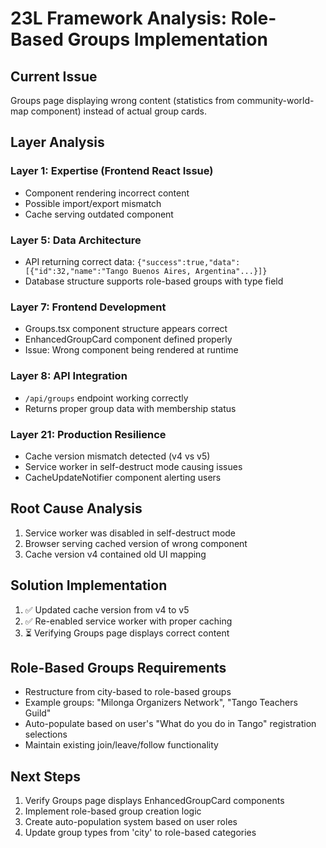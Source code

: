 # 23L Framework Analysis: Role-Based Groups Implementation

## Current Issue
Groups page displaying wrong content (statistics from community-world-map component) instead of actual group cards.

## Layer Analysis

### Layer 1: Expertise (Frontend React Issue)
- Component rendering incorrect content
- Possible import/export mismatch
- Cache serving outdated component

### Layer 5: Data Architecture 
- API returning correct data: `{"success":true,"data":[{"id":32,"name":"Tango Buenos Aires, Argentina"...}]}`
- Database structure supports role-based groups with type field

### Layer 7: Frontend Development
- Groups.tsx component structure appears correct
- EnhancedGroupCard component defined properly
- Issue: Wrong component being rendered at runtime

### Layer 8: API Integration
- `/api/groups` endpoint working correctly
- Returns proper group data with membership status

### Layer 21: Production Resilience
- Cache version mismatch detected (v4 vs v5)
- Service worker in self-destruct mode causing issues
- CacheUpdateNotifier component alerting users

## Root Cause Analysis
1. Service worker was disabled in self-destruct mode
2. Browser serving cached version of wrong component
3. Cache version v4 contained old UI mapping

## Solution Implementation
1. ✅ Updated cache version from v4 to v5
2. ✅ Re-enabled service worker with proper caching
3. ⏳ Verifying Groups page displays correct content

## Role-Based Groups Requirements
- Restructure from city-based to role-based groups
- Example groups: "Milonga Organizers Network", "Tango Teachers Guild"
- Auto-populate based on user's "What do you do in Tango" registration selections
- Maintain existing join/leave/follow functionality

## Next Steps
1. Verify Groups page displays EnhancedGroupCard components
2. Implement role-based group creation logic
3. Create auto-population system based on user roles
4. Update group types from 'city' to role-based categories